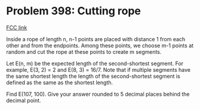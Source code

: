 # Problem 398: Cutting rope

[FCC link](https://www.freecodecamp.org/learn/coding-interview-prep/project-euler/problem-398-cutting-rope)

Inside a rope of length n, n-1 points are placed with distance 1 from each other
and from the endpoints. Among these points, we choose m-1 points at random and
cut the rope at these points to create m segments.

Let E(n, m) be the expected length of the second-shortest segment. For example,
E(3, 2) = 2 and E(8, 3) = 16/7. Note that if multiple segments have the same
shortest length the length of the second-shortest segment is defined as the same
as the shortest length.

Find E(107, 100). Give your answer rounded to 5 decimal places behind the
decimal point.
